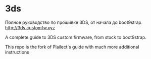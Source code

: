 # 3ds
Полное руководство по прошивке 3DS, от начала до boot9strap.
http://3ds.customfw.xyz 

A complete guide to 3DS custom firmware, 
from stock to boot9strap.

This repo is the fork of Plailect's guide with much more additional instructions
